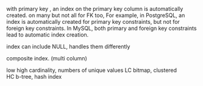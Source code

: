 
with  primary key , an index on the primary key column is automatically created. on many but not all for FK too, 
    For example, in PostgreSQL, an index is automatically created for primary key constraints, but not for foreign key constraints. In MySQL, both primary and foreign key constraints lead to automatic index creation.

index can include NULL, handles them differently

composite index. (multi column)

low high cardinality, numbers of unique values
    LC bitmap, clustered  
    HC b-tree, hash index


